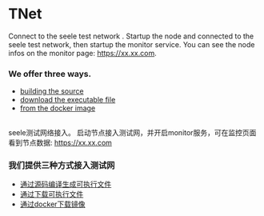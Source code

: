 # TNet

Connect to the seele test network .
Startup the node and connected to the seele test network, then startup the monitor service. You can see the node infos on the monitor page: https://xx.xx.com.
### We offer three ways.
- [building the source](https://github.com/webbergao1/TNet/blob/master/BuildingSource%5Ben%5D.md)
- [download the executable  file](https://github.com/webbergao1/TNet/blob/master/DownloadExec%5Ben%5D.md)
- [from the docker image](https://github.com/webbergao1/TNet/blob/master/FromDocker%5Ben%5D.md)

## 
seele测试网络接入。
启动节点接入测试网，并开启monitor服务，可在监控页面看到节点数据: https://xx.xx.com

### 我们提供三种方式接入测试网
- [通过源码编译生成可执行文件](https://github.com/webbergao1/TNet/blob/master/BuildingSource%5Bcn%5D.md)
- [通过下载可执行文件](https://github.com/webbergao1/TNet/blob/master/DownloadExec%5Bcn%5D.md)
- [通过docker下载镜像](https://github.com/webbergao1/TNet/blob/master/FromDocker%5Bcn%5D.md)
